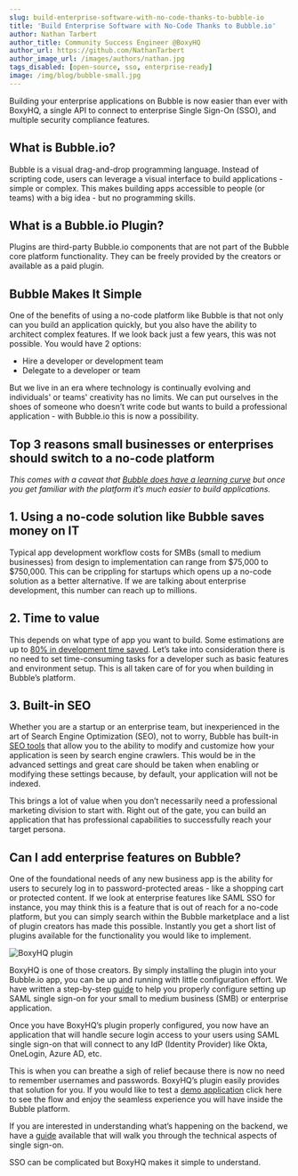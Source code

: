 ```yaml
---
slug: build-enterprise-software-with-no-code-thanks-to-bubble-io
title: 'Build Enterprise Software with No-Code Thanks to Bubble.io'
author: Nathan Tarbert
author_title: Community Success Engineer @BoxyHQ
author_url: https://github.com/NathanTarbert
author_image_url: /images/authors/nathan.jpg
tags_disabled: [open-source, sso, enterprise-ready]
image: /img/blog/bubble-small.jpg
---
```


Building your enterprise applications on Bubble is now easier than ever with BoxyHQ, a single API to connect to enterprise Single Sign-On (SSO), and multiple security compliance features.

## What is Bubble.io?

Bubble is a visual drag-and-drop programming language. Instead of scripting code, users can leverage a visual interface to build applications - simple or complex. This makes building apps accessible to people (or teams) with a big idea - but no programming skills.

## What is a Bubble.io Plugin?

Plugins are third-party Bubble.io components that are not part of the Bubble core platform functionality. They can be freely provided by the creators or available as a paid plugin.

## Bubble Makes It Simple

One of the benefits of using a no-code platform like Bubble is that not only can you build an application quickly, but you also have the ability to architect complex features. If we look back just a few years, this was not possible. You would have 2 options:

- Hire a developer or development team
- Delegate to a developer or team

But we live in an era where technology is continually evolving and individuals' or teams' creativity has no limits. We can put ourselves in the shoes of someone who doesn’t write code but wants to build a professional application - with Bubble.io this is now a possibility.

## Top 3 reasons small businesses or enterprises should switch to a no-code platform

_This comes with a caveat that [Bubble does have a learning curve](https://coachingnocodeapps.com/how-long-does-it-take-to-learn-bubble-and-how-much-does-it-cost) but once you get familiar with the platform it’s much easier to build applications._

## 1. Using a no-code solution like Bubble saves money on IT

Typical app development workflow costs for SMBs (small to medium businesses) from design to implementation can range from $75,000 to $750,000. This can be crippling for startups which opens up a no-code solution as a better alternative. If we are talking about enterprise development, this number can reach up to millions.

## 2. Time to value

This depends on what type of app you want to build. Some estimations are up to [80% in development time saved](https://medium.com/swlh/could-i-build-my-product-on-bubble-io-75923a41b9b6). Let’s take into consideration there is no need to set time-consuming tasks for a developer such as basic features and environment setup. This is all taken care of for you when building in Bubble’s platform.

## 3. Built-in SEO

Whether you are a startup or an enterprise team, but inexperienced in the art of Search Engine Optimization (SEO), not to worry, Bubble has built-in [SEO tools](https://manual.bubble.io/help-guides/customizing-an-application/seo#bubbles-seo-tools) that allow you to the ability to modify and customize how your application is seen by search engine crawlers. This would be in the advanced settings and great care should be taken when enabling or modifying these settings because, by default, your application will not be indexed.

This brings a lot of value when you don’t necessarily need a professional marketing division to start with. Right out of the gate, you can build an application that has professional capabilities to successfully reach your target persona.

## Can I add enterprise features on Bubble?

One of the foundational needs of any new business app is the ability for users to securely log in to password-protected areas - like a shopping cart or protected content. If we look at enterprise features like SAML SSO for instance, you may think this is a feature that is out of reach for a no-code platform, but you can simply search within the Bubble marketplace and a list of plugin creators has made this possible. Instantly you get a short list of plugins available for the functionality you would like to implement.

![BoxyHQ plugin](/img/blog/bubble-plugin.png)

BoxyHQ is one of those creators. By simply installing the plugin into your Bubble.io app, you can be up and running with little configuration effort. We have written a step-by-step [guide](https://boxyhq.com/guides/jackson/integrations/bubble) to help you properly configure setting up SAML single sign-on for your small to medium business (SMB) or enterprise application.

Once you have BoxyHQ’s plugin properly configured, you now have an application that will handle secure login access to your users using SAML single sign-on that will connect to any IdP (Identity Provider) like Okta, OneLogin, Azure AD, etc.

This is when you can breathe a sigh of relief because there is now no need to remember usernames and passwords. BoxyHQ’s plugin easily provides that solution for you. If you would like to test a [demo application](https://boxyhq-saml-sso.bubbleapps.io/version-test) click here to see the flow and enjoy the seamless experience you will have inside the Bubble platform.

If you are interested in understanding what’s happening on the backend, we have a [guide](https://boxyhq.com/blog/understanding-saml-sso-the-basics-from-the-user-side) available that will walk you through the technical aspects of single sign-on.

SSO can be complicated but BoxyHQ makes it simple to understand.
